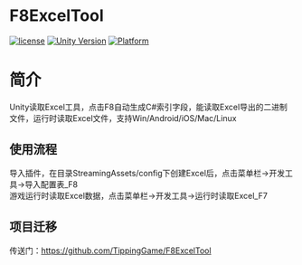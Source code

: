 # F8ExcelTool

[![license](http://img.shields.io/badge/license-MIT-green.svg)](https://opensource.org/licenses/MIT)
[![Unity Version](https://img.shields.io/badge/unity-2021.3.8f1-blue)](https://unity.com)
[![Platform](https://img.shields.io/badge/platform-Win%20%7C%20Android%20%7C%20iOS%20%7C%20Mac%20%7C%20Linux-orange)]()

# 简介
Unity读取Excel工具，点击F8自动生成C#索引字段，能读取Excel导出的二进制文件，运行时读取Excel文件，支持Win/Android/iOS/Mac/Linux

## 使用流程
导入插件，在目录StreamingAssets/config下创建Excel后，点击菜单栏->开发工具->导入配置表_F8  
游戏运行时读取Excel数据，点击菜单栏->开发工具->运行时读取Excel_F7  

## 项目迁移
传送门：https://github.com/TippingGame/F8ExcelTool
